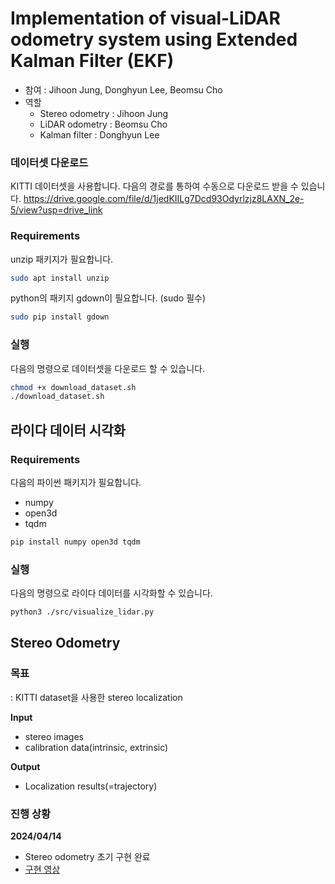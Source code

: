 # Implementation of visual-LiDAR odometry system using Extended Kalman Filter (EKF)

- 참여 : Jihoon Jung, Donghyun Lee, Beomsu Cho
- 역할
  - Stereo odometry : Jihoon Jung
  - LiDAR odometry : Beomsu Cho
  - Kalman filter : Donghyun Lee


### 데이터셋 다운로드

KITTI 데이터셋을 사용합니다.
다음의 경로를 통하여 수동으로 다운로드 받을 수 있습니다.
https://drive.google.com/file/d/1jedKIILg7Dcd93Odyrlzjz8LAXN_2e-5/view?usp=drive_link


### Requirements

unzip 패키지가 필요합니다.

```bash
sudo apt install unzip
```

python의 패키지 gdown이 필요합니다. (sudo 필수)

```bash
sudo pip install gdown
```

### 실행

다음의 명령으로 데이터셋을 다운로드 할 수 있습니다.

```bash
chmod +x download_dataset.sh
./download_dataset.sh
```



## 라이다 데이터 시각화

### Requirements

다음의 파이썬 패키지가 필요합니다.
- numpy
- open3d
- tqdm

```bash
pip install numpy open3d tqdm
```

### 실행

다음의 명령으로 라이다 데이터를 시각화할 수 있습니다.

```bash
python3 ./src/visualize_lidar.py
```


## Stereo Odometry

### 목표
: KITTI dataset을 사용한 stereo localization

**Input**  
  - stereo images
  - calibration data(intrinsic, extrinsic)

**Output**  
  - Localization results(=trajectory)

### 진행 상황

**2024/04/14**
  - Stereo odometry 초기 구현 완료
  - [구현 영상](https://www.notion.so/robotailab/e13c6fea80aa4be3b64b2a434bb7b0eb)
